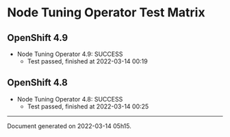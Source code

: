 
Node Tuning Operator Test Matrix
================================

OpenShift 4.9
-------------



* Node Tuning Operator 4.9: SUCCESS
  - Test passed, finished at 2022-03-14 00:19

OpenShift 4.8
-------------



* Node Tuning Operator 4.8: SUCCESS
  - Test passed, finished at 2022-03-14 00:25

---
Document generated on 2022-03-14 05h15.
